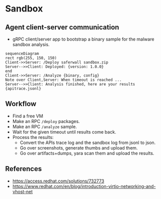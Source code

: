 # Sandbox

## Agent client-server communication

- gRPC client/server app to bootstrap a binary sample for the malware sandbox analysis.

```mermaid
sequenceDiagram
rect rgb(255, 150, 150)
Client->>Server: /Deploy saferwall sandbox.zip
Server-->>Client: Deployed: {version: 1.0.0}
end
Client->>Server: /Analyze {binary, config}
Note over Client,Server: When timeout is reached ...
Server-->>Client: Analysis finished, here are your results {apitrace.jsonl}
```

## Workflow

- Find a free VM
- Make an RPC `/deploy` packages.
- Make an RPC `/analyze` sample.
- Wait for the given timeout until results come back.
- Process the results:
    - Convert the APIs trace log and the sandbox log from jsonl to json.
    - Go over screenshots, generate thumbs and upload them.
    - Go over artifacts+dumps, yara scan them and upload the results.

## References

- https://access.redhat.com/solutions/732773
- https://www.redhat.com/en/blog/introduction-virtio-networking-and-vhost-net
